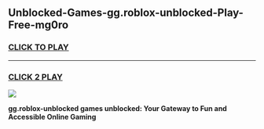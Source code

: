 
## Unblocked-Games-gg.roblox-unblocked-Play-Free-mg0ro
<h3>
<a href="https://premium76.site?title=gg.roblox-unblocked&ref=20M">CLICK TO PLAY</a></h3>
<hr>

<h3>
<a href="https://premium76.site?title=gg.roblox-unblocked&ref=20M">CLICK 2 PLAY</a>
  
</h3>

<a href="https://premium76.site?title=gg.roblox-unblocked&ref=19M"><img src="https://clearcache.store/games.png"></a>


**gg.roblox-unblocked games unblocked: Your Gateway to Fun and Accessible Online Gaming**
